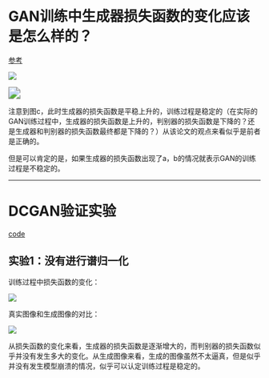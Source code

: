 # GAN训练中生成器损失函数的变化应该是怎么样的？


[参考](https://ieeexplore.ieee.org/stamp/stamp.jsp?tp=&arnumber=8476290)

![](https://gitee.com/shilongshen/image-bad/raw/master/img/20200917215601.png)

<img src="https://gitee.com/shilongshen/image-bad/raw/master/img/20200917215624.png" style="zoom:150%;" />

注意到图c，此时生成器的损失函数是平稳上升的，训练过程是稳定的（在实际的GAN训练过程中，生成器的损失函数是上升的，判别器的损失函数是下降的？还是生成器和判别器的损失函数最终都是下降的？）从该论文的观点来看似乎是前者是正确的。



但是可以肯定的是，如果生成器的损失函数出现了a，b的情况就表示GAN的训练过程是不稳定的。



---

# DCGAN验证实验

[code](https://github.com/shilongshen/DCGAN/tree/master)

## 实验1：没有进行谱归一化

训练过程中损失函数的变化：

![](https://gitee.com/shilongshen/image-bad/raw/master/img/20200918164822.png)



真实图像和生成图像的对比：

![](https://gitee.com/shilongshen/image-bad/raw/master/img/20200919203402.png)

从损失函数的变化来看，生成器的损失函数是逐渐增大的，而判别器的损失函数似乎并没有发生多大的变化。从生成图像来看，生成的图像虽然不太逼真，但是似乎并没有发生模型崩溃的情况，似乎可以认定训练过程是稳定的。




















